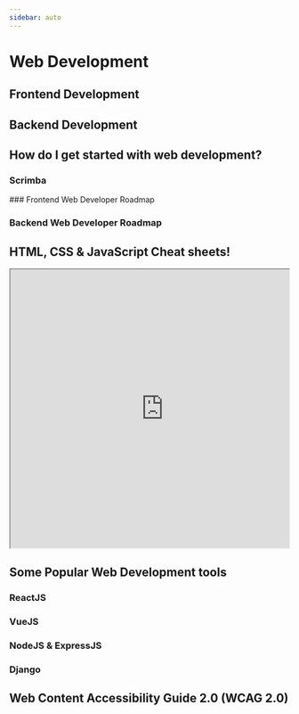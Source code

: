 ```yaml
---    
sidebar: auto
---      
```


# Web Development

## Frontend Development
<LevelWithButton desc="Frontend Development is the process of implementing user interfaces for web applications. As a frontend developer, you create the portion of the website that people interact with and ensure that the design requirements for how your application should 'look' and 'feel' are met" link="https://frontendmasters.com/books/front-end-handbook/2018/what-is-a-FD.html" button="Learn more about it here!" image="https://invexi.com/wp-content/uploads/2015/06/frontend.jpg"/>

## Backend Development
<LevelWithButton :imageRight="false" desc="Backend Development is the process of developing the business logic and functionality of your tool. As a backend developer, your responsibility is to write clean and scalable code which allows the transfer of data between the web browser and database server as per your application's description. Usually, this involves working with databases to store data from users which is then extracted from the database and used in other parts of the application" link="https://learntocodewith.me/posts/backend-development/" button="Learn more about backend development!" image="https://www.thebalancecareers.com/thmb/934mZp4W5j4MSCHusNcXGY0MXI8=/1500x1000/filters:fill(auto,1)/backenddeveloper-2502825a14ff440eb775dc4244e7ed4d.png"/>

## How do I get started with web development?

### Scrimba

<LevelWithButton  desc="Scrimba is a next-generation platform for learning how to code. Scrimba's screencasts enable you to interact with the code directly in the player. This way, you'll have more fun and learn faster." image="https://scrimba.com/static/art/castcover.png" button="Start Learning" link="https://scrimba.com" />
### Frontend Web Developer Roadmap

<LevelWithButton :imageRight="false"  desc="A community-created roadmap for modern frontend web development." image="/images/frontend-roadmap.png" button="Check it out!" link="https://roadmap.sh/frontend" />

### Backend Web Developer Roadmap

<LevelWithButton desc="A community-created roadmap for modern backend web development." image="/images/backend-roadmap.png" button="Check it out!" link="https://roadmap.sh/backend" />

## HTML, CSS & JavaScript Cheat sheets!
<div class="scrolling-wrapper">
<div class="scroll-child">
<iframe src="https://lifeyourway.net/printables/blogging-html-cheat-sheet.pdf" width="550px" height="500px"></iframe>
</div>
<div class="scroll-child">
<iframe src="https://courses.cs.washington.edu/courses/cse154/16sp/cheat-sheets/css-cheat-sheet.pdf" width="580px" height="500px"></iframe>
</div>
  <div class="scroll-child">
   <iframe src="https://cheatography.com/davechild/cheat-sheets/javascript/pdf/" width="600px" height="500px"></iframe>
  </div>
</div>

<style scoped>                                                                                                          
.scrolling-wrapper {                                                                                                      
display: flex;                                                                                                          
flex-wrap: nowrap;                                                                                                      
overflow-x: auto;                                                                                                                                                                                                                             
}                                                                                                                       
.scroll-child {                                                                                                             
flex: 0 0 auto;                                                                                                        
 margin-right: 36px;                                                                                                     
font-size: 24px                                                                                                       
}                                                                                                                     
</style>                                                                                                                                 

## Some Popular Web Development tools 

### ReactJS

<LevelWithButton desc="ReactJS is a frontend library created by facebook to help create modern and responsive UIs. It's one of the most well-known frameworks out there and is really easy to learn! Checkout this tutorial!" button="Get started with ReactJS!" link="https://reactjs.org/tutorial/tutorial.html" image="https://miro.medium.com/max/900/1*EntHChgUyirgbZ9A3zTxkA.png" />

### VueJS
<LevelWithButton :imageRight="false" desc="Another well-known UI framework is VueJS. The hacklab has composed for you a comprehensive resource page to help you get started with VueJS." link="https://utmhacklab.tech/resources/vue/" button="Get Started with VueJS!" image="https://octref.gallerycdn.vsassets.io/extensions/octref/vetur/0.24.0/1583367754374/Microsoft.VisualStudio.Services.Icons.Default" />

### NodeJS & ExpressJS
<LevelWithButton desc="NodeJS is probably the up and coming backend development tool of the decade. ExpressJS is a backend framework built on NodeJS. They are easily integrable with any frontend framework and are extremely easy to learn if you have only done frontend development in the past" link="https://www.guru99.com/node-js-express.html" button="Let's get started!" image="https://miro.medium.com/max/365/1*Jr3NFSKTfQWRUyjblBSKeg.png"/>

### Django
<LevelWithButton :imageRight="false" desc="Django is a Python-based web framework. Django is becoming extremely popula due to python being the default language for most Machine Learning developers. Django is a very comprehensive and advanced tool, but if you plan to do data analytic and machine learning with your web application, Django might be a framework you may want to consider." link="https://realpython.com/tutorials/django/" button="Get started with Django" image="https://www.sayonetech.com/media/uploads/zinnia/Python-Django-Web-Development.jpg" />

## Web Content Accessibility Guide 2.0 (WCAG 2.0)
<LevelWithButton desc="Your web application is something that everyone should be able to use. Often, some of your users may require certain accesibility features on your web application so that they may experience the full benefits of your application. Many regions have requirements for web content accessibility as part of their legislation (such as Ontario as part of the AODA). Luckily, the W3 Consortium has published international guidelines on web content accessibility in what is know as 'WCAG 2.0' " button="Learn more about web content accessibility" image="https://www.w3.org/blog/wp-content/uploads/2018/09/wcag_blog-1.png" link="https://developer.mozilla.org/en-US/docs/Web/Accessibility/Understanding_WCAG"/>